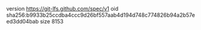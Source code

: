 version https://git-lfs.github.com/spec/v1
oid sha256:b9933b25ccdba4ccc9d26bf557aab4d194d748c774826b94a2b57eed3dd04bab
size 8153
